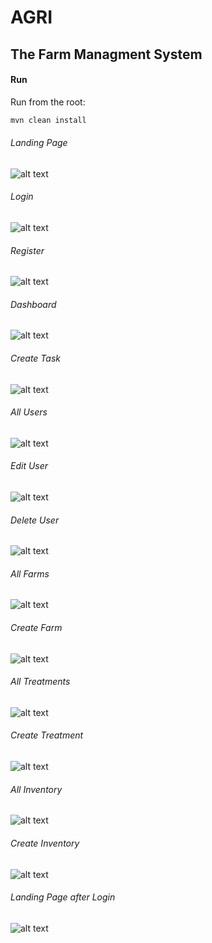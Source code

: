 # AGRI
## The Farm Managment System

#### Run

Run from the root:

```sh
mvn clean install
```

###### Landing Page
![alt text](https://raw.githubusercontent.com/gdsghost/Agri/main/screenshots/1.%20Landing%20Page.png)

###### Login
![alt text](https://raw.githubusercontent.com/gdsghost/Agri/main/screenshots/2.%20Login.png)

###### Register
![alt text](https://raw.githubusercontent.com/gdsghost/Agri/main/screenshots/3.%20Register.png)

###### Dashboard
![alt text](https://raw.githubusercontent.com/gdsghost/Agri/main/screenshots/4.%20Dashboard.png)

###### Create Task
![alt text](https://raw.githubusercontent.com/gdsghost/Agri/main/screenshots/5.%20Create%20Task.png)

###### All Users
![alt text](https://raw.githubusercontent.com/gdsghost/Agri/main/screenshots/6.%20All%20Users.png)

###### Edit User
![alt text](https://raw.githubusercontent.com/gdsghost/Agri/main/screenshots/7.%20Edit%20User.png)

###### Delete User
![alt text](https://raw.githubusercontent.com/gdsghost/Agri/main/screenshots/8.%20Delete%20User.png)

###### All Farms
![alt text](https://raw.githubusercontent.com/gdsghost/Agri/main/screenshots/9.%20All%20Farms.png)

###### Create Farm
![alt text](https://raw.githubusercontent.com/gdsghost/Agri/main/screenshots/10.%20Create%20Farm.png)

###### All Treatments
![alt text](https://raw.githubusercontent.com/gdsghost/Agri/main/screenshots/11.%20All%20Treatments.png)

###### Create Treatment
![alt text](https://raw.githubusercontent.com/gdsghost/Agri/main/screenshots/12.%20Create%20Treatment.png)

###### All Inventory
![alt text](https://raw.githubusercontent.com/gdsghost/Agri/main/screenshots/13.%20All%20Inventory.png)

###### Create Inventory
![alt text](https://raw.githubusercontent.com/gdsghost/Agri/main/screenshots/14.%20Create%20Inventory.png)

###### Landing Page after Login
![alt text](https://raw.githubusercontent.com/gdsghost/Agri/main/screenshots/15.%20Landing%20Page%20after%20Login.png)
